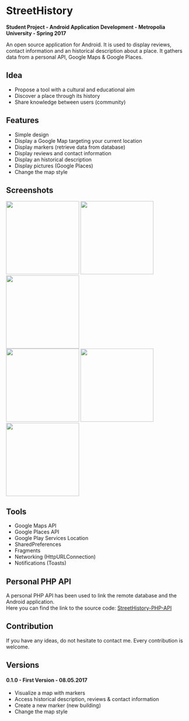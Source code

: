 # StreetHistory
<b>Student Project - Android Application Development - Metropolia University - Spring 2017</b>

An open source application for Android. It is used to display reviews, contact information and an historical description about a place. It gathers data from a personal API, Google Maps & Google Places.

## Idea
- Propose a tool with a cultural and educational aim
- Discover a place through its history
- Share knowledge between users (community)

## Features
- Simple design
- Display a Google Map targeting your current location
- Display markers (retrieve data from database)
- Display reviews and contact information
- Display an historical description
- Display pictures (Google Places)
- Change the map style

## Screenshots
[<img src="https://res.cloudinary.com/dgd7c6j2m/image/upload/v1494242047/home_page_kzcpci.png" width=200>](https://res.cloudinary.com/dgd7c6j2m/image/upload/v1494242047/home_page_kzcpci.png)
[<img src="http://res.cloudinary.com/dgd7c6j2m/image/upload/v1494242047/map_kmvshr.png" width=200>](http://res.cloudinary.com/dgd7c6j2m/image/upload/v1494242047/map_kmvshr.png)
[<img src="http://res.cloudinary.com/dgd7c6j2m/image/upload/v1494242047/map_style_plxjhv.png" width=200>](http://res.cloudinary.com/dgd7c6j2m/image/upload/v1494242047/map_style_plxjhv.png)
<br>
[<img src="http://res.cloudinary.com/dgd7c6j2m/image/upload/v1494242047/historical_description_fgyrf0.png" width=200>](http://res.cloudinary.com/dgd7c6j2m/image/upload/v1494242047/historical_description_fgyrf0.png)
[<img src="http://res.cloudinary.com/dgd7c6j2m/image/upload/v1494242047/reviews_prs7m9.png" width=200>](http://res.cloudinary.com/dgd7c6j2m/image/upload/v1494242047/reviews_prs7m9.png)
[<img src="http://res.cloudinary.com/dgd7c6j2m/image/upload/v1494242047/contact_f2yxkw.png" width=200>](http://res.cloudinary.com/dgd7c6j2m/image/upload/v1494242047/contact_f2yxkw.png)

## Tools
- Google Maps API
- Google Places API
- Google Play Services Location
- SharedPreferences
- Fragments
- Networking (HttpURLConnection)
- Notifications (Toasts)

## Personal PHP API
A personal PHP API has been used to link the remote database and the Android application.<br>
Here you can find the link to the source code: <a href="https://github.com/Beber54/StreetHistory-PHP-API">StreetHistory-PHP-API</a>

## Contribution
If you have any ideas, do not hesitate to contact me. Every contribution is welcome.

## Versions
#### 0.1.0 - First Version - 08.05.2017
- Visualize a map with markers
- Access historical description, reviews & contact information
- Create a new marker (new building)
- Change the map style
